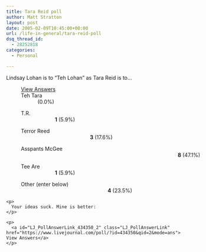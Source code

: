```yaml
---
title: Tara Reid poll
author: Matt Stratton
layout: post
date: 2005-02-09T10:45:00+00:00
url: /life-in-general/tara-reid-poll
dsq_thread_id:
  - 28252818
categories:
  - Personal

---
```

Lindsay Lohan is to &#8220;Teh Lohan&#8221; as Tara Reid is to&#8230;

<div style="margin:10px 0 10px 40px;">
  <a id="LJ_PollAnswerLink_434350_1" class="LJ_PollAnswerLink" href="https://www.livejournal.com/poll/?id=434350&qid=1&mode=ans"> View Answers</a><br /> Teh Tara<br /> <span style="white-space:nowrap;"><img style="vertical-align:middle;" src="https://p-stat.livejournal.com/img/poll/leftbar.gif" alt="" height="14" /><img style="vertical-align:middle;" src="https://p-stat.livejournal.com/img/poll/mainbar.gif" alt="" width="20" height="14" /><img style="vertical-align:middle;" src="https://p-stat.livejournal.com/img/poll/rightbar.gif" alt="" width="7" height="14" /> <strong></strong> (0.0%)</span></p> 
  
  <p>
    T.R.<br /> <span style="white-space:nowrap;"><img style="vertical-align:middle;" src="https://p-stat.livejournal.com/img/poll/leftbar.gif" alt="" height="14" /><img style="vertical-align:middle;" src="https://p-stat.livejournal.com/img/poll/mainbar.gif" alt="" width="67" height="14" /><img style="vertical-align:middle;" src="https://p-stat.livejournal.com/img/poll/rightbar.gif" alt="" width="7" height="14" /> <strong>1</strong> (5.9%)</span>
  </p>
  
  <p>
    Terror Reed<br /> <span style="white-space:nowrap;"><img style="vertical-align:middle;" src="https://p-stat.livejournal.com/img/poll/leftbar.gif" alt="" height="14" /><img style="vertical-align:middle;" src="https://p-stat.livejournal.com/img/poll/mainbar.gif" alt="" width="162" height="14" /><img style="vertical-align:middle;" src="https://p-stat.livejournal.com/img/poll/rightbar.gif" alt="" width="7" height="14" /> <strong>3</strong> (17.6%)</span>
  </p>
  
  <p>
    Asspants McGee<br /> <span style="white-space:nowrap;"><img style="vertical-align:middle;" src="https://p-stat.livejournal.com/img/poll/leftbar.gif" alt="" height="14" /><img style="vertical-align:middle;" src="https://p-stat.livejournal.com/img/poll/mainbar.gif" alt="" width="400" height="14" /><img style="vertical-align:middle;" src="https://p-stat.livejournal.com/img/poll/rightbar.gif" alt="" width="7" height="14" /> <strong>8</strong> (47.1%)</span>
  </p>
  
  <p>
    Tee Are<br /> <span style="white-space:nowrap;"><img style="vertical-align:middle;" src="https://p-stat.livejournal.com/img/poll/leftbar.gif" alt="" height="14" /><img style="vertical-align:middle;" src="https://p-stat.livejournal.com/img/poll/mainbar.gif" alt="" width="67" height="14" /><img style="vertical-align:middle;" src="https://p-stat.livejournal.com/img/poll/rightbar.gif" alt="" width="7" height="14" /> <strong>1</strong> (5.9%)</span>
  </p>
  
  <p>
    Other (enter below)<br /> <span style="white-space:nowrap;"><img style="vertical-align:middle;" src="https://p-stat.livejournal.com/img/poll/leftbar.gif" alt="" height="14" /><img style="vertical-align:middle;" src="https://p-stat.livejournal.com/img/poll/mainbar.gif" alt="" width="210" height="14" /><img style="vertical-align:middle;" src="https://p-stat.livejournal.com/img/poll/rightbar.gif" alt="" width="7" height="14" /> <strong>4</strong> (23.5%)</span></div> 
    
    <p>
      Your ideas suck. Mine is better:
    </p>
    
    <p>
      <a id="LJ_PollAnswerLink_434350_2" class="LJ_PollAnswerLink" href="https://www.livejournal.com/poll/?id=434350&qid=2&mode=ans"> View Answers</a>
    </p>